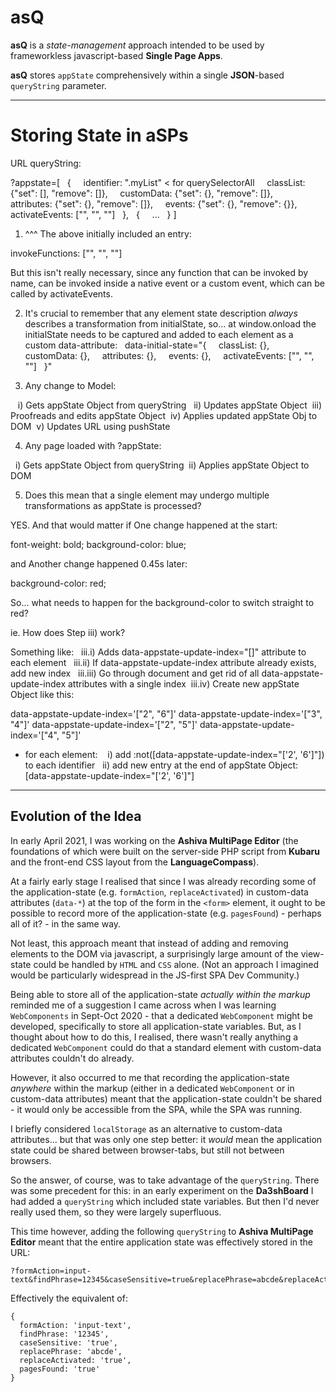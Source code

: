 # asQ
**asQ** is a *state-management* approach intended to be used by frameworkless javascript-based **Single Page Apps**.

**asQ** stores `appState` comprehensively within a single **JSON**-based `queryString` parameter.

______

Storing State in aSPs
=================
URL queryString:

?appstate=[
  {
    identifier: ".myList" < for querySelectorAll
    classList: {"set": [], "remove": []},
    customData: {"set": {}, "remove": []},
    attributes: {"set": {}, "remove": []},
    events: {"set": {}, "remove": {}},
    activateEvents: ["", "", ""]
  },
  {
    ...
  }
]


1) ^^^ The above initially included an entry:

invokeFunctions: ["", "", ""]

But this isn't really necessary, since any function that can be invoked by name, can be invoked inside a native event or a custom event, which can be called by activateEvents.

2) It's crucial to remember that any element state description *always* describes a transformation from initialState, so... at window.onload the initialState needs to be captured and added to each element as a custom data-attribute:
 
data-initial-state="{
    classList: {},
    customData: {},
    attributes: {},
    events: {},
    activateEvents: ["", "", ""]
  }"

3) Any change to Model:

   i) Gets appState Object from queryString
  ii) Updates appState Object
 iii) Proofreads and edits appState Object
 iv) Applies updated appState Obj to DOM
 v) Updates URL using pushState

4) Any page loaded with ?appState:

  i) Gets appState Object from queryString
 ii) Applies appState Object to DOM

5) Does this mean that a single element may undergo multiple transformations as appState is processed?

YES. And that would matter if One change happened at the start:

font-weight: bold;
background-color: blue;

and Another change happened 0.45s later:

background-color: red;

So... what needs to happen for the background-color to switch straight to red?

ie. How does Step iii) work?

Something like:
  iii.i) Adds data-appstate-update-index="[]" attribute to each element
  iii.ii) If data-appstate-update-index attribute already exists, add new index
  iii.iii) Go through document and get rid of all data-appstate-update-index attributes with a single index
 iii.iv) Create new appState Object like this:

data-appstate-update-index='["2", "6"]'
data-appstate-update-index='["3", "4"]'
data-appstate-update-index='["2", "5"]'
data-appstate-update-index='["4", "5"]'

- for each element:
   i) add :not([data-appstate-update-index="['2', '6']"]) to each identifier
  ii) add new entry at the end of appState Object: [data-appstate-update-index="['2', '6']"]


______

## Evolution of the Idea

In early April 2021, I was working on the **Ashiva MultiPage Editor** (the foundations of which were built on the server-side PHP script from **Kubaru** and the front-end CSS layout from the **LanguageCompass**).

At a fairly early stage I realised that since I was already recording some of the application-state (e.g. `formAction`, `replaceActivated`) in custom-data attributes (`data-*`) at the top of the form in the `<form>` element, it ought to be possible to record more of the application-state (e.g. `pagesFound`) - perhaps all of it? - in the same way.

Not least, this approach meant that instead of adding and removing elements to the DOM via javascript, a surprisingly large amount of the view-state could be handled by `HTML` and `CSS` alone. (Not an approach I imagined would be particularly widespread in the JS-first SPA Dev Community.)

Being able to store all of the application-state *actually within the markup* reminded me of a suggestion I came across when I was learning `WebComponents` in Sept-Oct 2020 - that a dedicated `WebComponent` might be developed, specifically to store all application-state variables. But, as I thought about how to do this, I realised, there wasn't really anything a dedicated `WebComponent` could do that a standard element with custom-data attributes couldn't do already.

However, it also occurred to me that recording the application-state *anywhere* within the markup (either in a dedicated `WebComponent` or in custom-data attributes) meant that the application-state couldn't be shared - it would only be accessible from the SPA, while the SPA was running.

I briefly considered `localStorage` as an alternative to custom-data attributes... but that was only one step better: it *would* mean the application state could be shared between browser-tabs, but still not between browsers.

So the answer, of course, was to take advantage of the `queryString`. There was some precedent for this: in an early experiment on the **Da3shBoard** I had added a `queryString` which included state variables. But then I'd never really used them, so they were largely superfluous.

This time however, adding the following `queryString` to **Ashiva MultiPage Editor** meant that the entire application state was effectively stored in the URL:

    ?formAction=input-text&findPhrase=12345&caseSensitive=true&replacePhrase=abcde&replaceActivated=true&pagesFound=true
    
Effectively the equivalent of:

```
{
  formAction: 'input-text',
  findPhrase: '12345',
  caseSensitive: 'true',
  replacePhrase: 'abcde',
  replaceActivated: 'true',
  pagesFound: 'true'
}
```
